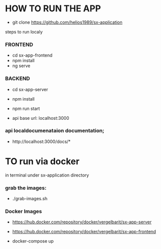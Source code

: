 # HOW TO RUN THE APP
- git clone https://github.com/helios1989/sx-application

steps to run localy
### FRONTEND
- cd sx-app-frontend
- npm install
- ng serve

### BACKEND
- cd sx-app-server
- npm install
- npm run start

- api base url: localhost:3000



### api localdocumenataion documentation;
- http://localhost:3000/docs/*

# TO run via docker
in terminal under sx-application directory
### grab the images:
- ./grab-images.sh

### Docker Images
- https://hub.docker.com/repository/docker/vergelbarit/sx-app-server
- https://hub.docker.com/repository/docker/vergelbarit/sx-app-frontend

- docker-compose up


